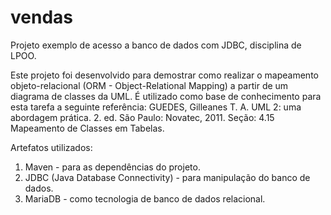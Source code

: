 # vendas
Projeto exemplo de acesso a banco de dados com JDBC, disciplina de LPOO.

Este projeto foi desenvolvido para demostrar como realizar o mapeamento objeto-relacional (ORM - Object-Relational Mapping) a partir de um diagrama de classes da UML.
É utilizado como base de conhecimento para esta tarefa a seguinte referência:
  GUEDES, Gilleanes T. A. UML 2: uma abordagem prática. 2. ed. São Paulo: Novatec, 2011. Seção: 4.15 Mapeamento de Classes em Tabelas.
  
Artefatos utilizados:
1. Maven - para as dependências do projeto.
2. JDBC (Java Database Connectivity) - para manipulação do banco de dados.
3. MariaDB - como tecnologia de banco de dados relacional.


